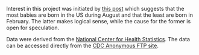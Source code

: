 Interest in this project was initiated by [this post](http://www.livescience.com/32728-baby-month-is-almost-here-.html) which suggests that the most babies are born in the US during August and that the least are born in February. The latter makes logical sense, while the cause for the former is open for speculation.

Data were derived from the [National Center for Health Statistics](http://www.cdc.gov/nchs/data_access/vitalstatsonline.htm). The data can be accessed directly from the [CDC Anonymous FTP site](ftp://ftp.cdc.gov/pub/Health_Statistics/NCHS/Datasets/DVS/natality/).
